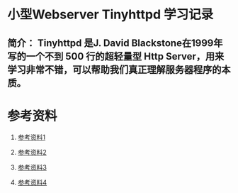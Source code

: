 # 小型Webserver Tinyhttpd 学习记录

## 简介： Tinyhttpd 是J. David Blackstone在1999年写的一个不到 500 行的超轻量型 Http Server，用来学习非常不错，可以帮助我们真正理解服务器程序的本质。

# 参考资料

1. [参考资料1](https://github.com/EZLippi/Tinyhttpd)

2. [参考资料2](https://zhuanlan.zhihu.com/p/24941375)

3. [参考资料3](https://blog.csdn.net/sinat_19596835/article/details/81370149?depth_1-utm_source=distribute.pc_relevant.none-task&utm_source=distribute.pc_relevant.none-task)

4. [参考资料4](https://blog.csdn.net/qq_38537503/article/details/90550739?depth_1-utm_source=distribute.pc_relevant.none-task&utm_source=distribute.pc_relevant.none-task)

